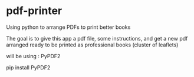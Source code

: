 # pdf-printer
Using python to arrange PDFs to print better books

The goal is to give this app a pdf file, some instructions, and get a new pdf arranged ready to be printed as professional books (cluster of leaflets)


will be using : PyPDF2

pip install PyPDF2
